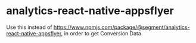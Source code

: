 # analytics-react-native-appsflyer

Use this instead of https://www.npmjs.com/package/@segment/analytics-react-native-appsflyer, in order to get Conversion Data